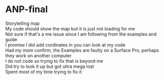 # ANP-final
Storytelling map <br>
My code should show the map but it is just not loading for me <br>
Not sure if that's a me issue since I am following from the examples and guide <br>
I promise I did add cordinates in you can look at my code <br>
Had my mom confirm, the Examples are faulty on a Surface Pro, perhaps they work on another computer <br>
I do not code so trying to fix that is beyond me <br>
Did try to look it up but got ultra mega lost <br>
Spent most of my time trying to fix it <br>
